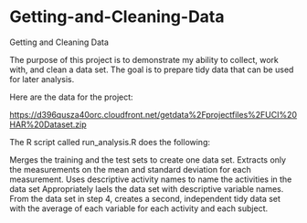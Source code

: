 # Getting-and-Cleaning-Data
Getting and Cleaning Data

The purpose of this project is to demonstrate my ability to collect, work with, and clean a data set. The goal is to prepare tidy data that can be used for later analysis.

Here are the data for the project:

https://d396qusza40orc.cloudfront.net/getdata%2Fprojectfiles%2FUCI%20HAR%20Dataset.zip

The R script called run_analysis.R does the following:

Merges the training and the test sets to create one data set.
Extracts only the measurements on the mean and standard deviation for each measurement.
Uses descriptive activity names to name the activities in the data set
Appropriately laels the data set with descriptive variable names.
From the data set in step 4, creates a second, independent tidy data set with the average of each variable for each activity and each subject.
